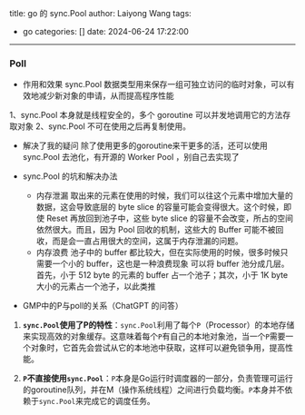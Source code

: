 title: go 的 sync.Pool
author: Laiyong Wang
tags:
  - go
categories: []
date: 2024-06-24 17:22:00
---
### Poll
- 作用和效果
sync.Pool 数据类型用来保存一组可独立访问的临时对象，可以有效地减少新对象的申请，从而提高程序性能

1、sync.Pool 本身就是线程安全的，多个 goroutine 可以并发地调用它的方法存取对象
2、sync.Pool 不可在使用之后再复制使用。

- 解决了我的疑问
除了使用更多的goroutine来干更多的活，还可以使用 sync.Pool 去池化，有开源的 Worker Pool ，别自己去实现了

- sync.Pool 的坑和解决办法
	- 内存泄漏
    取出来的元素在使用的时候，我们可以往这个元素中增加大量的数据，这会导致底层的 byte slice 的容量可能会变得很大。这个时候，即使 Reset 再放回到池子中，这些 byte slice 的容量不会改变，所占的空间依然很大。而且，因为 Pool 回收的机制，这些大的 Buffer 可能不被回收，而是会一直占用很大的空间，这属于内存泄漏的问题。
    - 内存浪费
    池子中的 buffer 都比较大，但在实际使用的时候，很多时候只需要一个小的 buffer，这也是一种浪费现象
    可以将 buffer 池分成几层。首先，小于 512 byte 的元素的 buffer 占一个池子；其次，小于 1K byte 大小的元素占一个池子，以此类推

- GMP中的P与poll的关系（ChatGPT 的问答）

1. **`sync.Pool`使用了P的特性**：`sync.Pool`利用了每个`P`（Processor）的本地存储来实现高效的对象缓存。这意味着每个`P`有自己的本地对象池，当一个`P`需要一个对象时，它首先会尝试从它的本地池中获取，这样可以避免锁争用，提高性能。

2. **`P`不直接使用`sync.Pool`**：`P`本身是Go运行时调度器的一部分，负责管理可运行的goroutine队列，并在M（操作系统线程）之间进行负载均衡。`P`本身并不依赖于`sync.Pool`来完成它的调度任务。